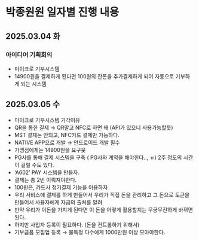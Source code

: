# 박종원원 일자별 진행 내용
## 2025.03.04 화
### 아이디어 기획회의
- 마이크로 기부시스템
- 14900원을 결제하게 된다면 100원의 잔돈을 추가결제하게 되어 자동으로 기부하게 되는 시스템

## 2025.03.05 수
- 마이크로 기부시스템 기각이유
- QR을 통한 결제 → QR말고 NFC로 하면 돼 (API가 있으니 사용가능할듯) 
- MST 결제는 안되고, NFC카드 결제만 가능하다.
- NATIVE APP으로 개발 → 안드로이드 개발 필수 
- 가맹점에게는 14900원을 요구뭊
- PG사를 통해 결제 시스템을 구축 ( PG사와 계약을 해야한다.., ㅠ) 2주 정도의 시간이 걸릴 수도 있다. 
- ‘A602’ PAY 시스템을 만들자. 
- 결제는 총 2번 이뤄져야한다. 
- 100원은, 카드사 정기결제 기능을 이용하자
- 우리 서비스에 결제를 하게 만들어서 우리가 직접 돈을 관리하고 그 돈으로 토큰을 만들어서 사용자에게 자금의 출처를 알려
- 만약 우리가 이돈을 가지게 된다면 이 돈을 어떻게 활용할지는 무궁무진하게 바뀌면 된다. 
- 하지만 사업자 등록이 필요하다. (돈을 컨트롤하기 위해서)
- 기부금품 모집업 등록 → 불특정 다수에게 1000만원 이상 모아야한다.
